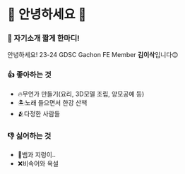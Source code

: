 # 👋 안녕하세요 👋

### 💬 자기소개 짧게 한마디!
안녕하세요! 23-24 GDSC Gachon FE Member **김이삭**입니다😊
### 👍 좋아하는 것
- 🔥무언가 만들기(요리, 3D모델 조립, 양모공예 등)
- 🏝️노래 들으면서 한강 산책
- 🫂다정한 사람들
### 👎 싫어하는 것
- 🐍뱀과 지렁이..
- ❌비속어와 욕설
